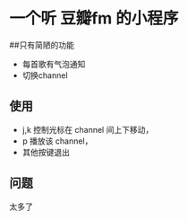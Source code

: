 # 一个听 豆瓣fm 的小程序

##只有简陋的功能

- 每首歌有气泡通知
- 切换channel

## 使用

- j,k 控制光标在 channel 间上下移动，
- p 播放该 channel，
- 其他按键退出

## 问题

太多了
